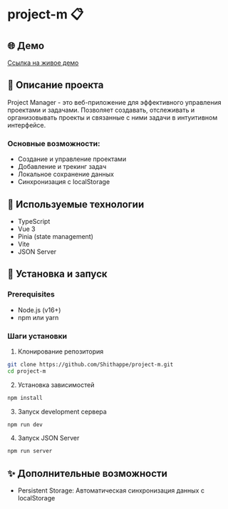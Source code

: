 # project-m 📋

## 🌐 Демо
[Ссылка на живое демо](https://drive.google.com/file/d/1dHXRJD6o6jgYMdO5Eu3_fe0HDFy_NIsj/view?usp=sharing)

## 📝 Описание проекта
Project Manager - это веб-приложение для эффективного управления проектами и задачами. Позволяет создавать, отслеживать и организовывать проекты и связанные с ними задачи в интуитивном интерфейсе.

### Основные возможности:
- Создание и управление проектами
- Добавление и трекинг задач
- Локальное сохранение данных
- Синхронизация с localStorage

## 🚀 Используемые технологии
- TypeScript
- Vue 3
- Pinia (state management)
- Vite
- JSON Server

## 🔧 Установка и запуск

### Prerequisites
- Node.js (v16+)
- npm или yarn

### Шаги установки
1. Клонирование репозитория
```bash
git clone https://github.com/Shithappe/project-m.git
cd project-m
```

2. Установка зависимостей
```bash
npm install
```

3. Запуск development сервера
```bash
npm run dev
```

4. Запуск JSON Server
```bash
npm run server
```

## ✨ Дополнительные возможности
- Persistent Storage: Автоматическая синхронизация данных с localStorage
